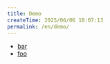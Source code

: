 ```yaml
---
title: Demo
createTime: 2025/06/06 18:07:13
permalink: /en/demo/
---
```


- [bar](./bar.md)
- [foo](./foo.md)
